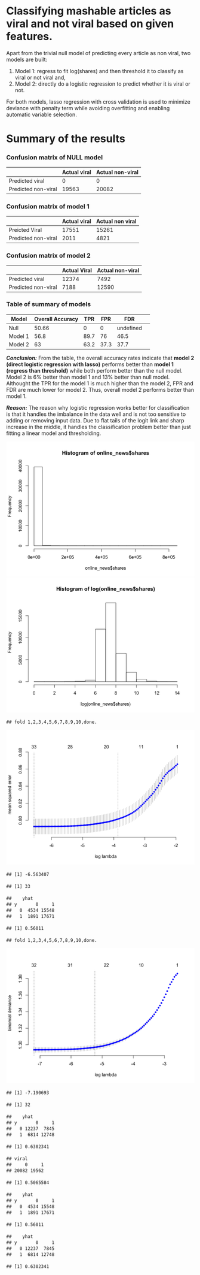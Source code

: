 Classifying mashable articles as viral and not viral based on given features.
=============================================================================

Apart from the trivial null model of predicting every article as non
viral, two models are built:

1.  Model 1: regress to fit log(shares) and then threshold it to
    classify as viral or not viral and,  
2.  Model 2: directly do a logistic regression to predict whether it is
    viral or not.

For both models, lasso regression with cross validation is used to
minimize deviance with penalty term while avoiding overfitting and
enabling automatic variable selection.

Summary of the results
======================

### Confusion matrix of NULL model

<table>
<thead>
<tr class="header">
<th></th>
<th>Actual viral</th>
<th>Actual non-viral</th>
</tr>
</thead>
<tbody>
<tr class="odd">
<td>Predicted viral</td>
<td>0</td>
<td>0</td>
</tr>
<tr class="even">
<td>Predicted non-viral</td>
<td>19563</td>
<td>20082</td>
</tr>
</tbody>
</table>

### Confusion matrix of model 1

<table>
<thead>
<tr class="header">
<th></th>
<th>Actual viral</th>
<th>Actual non viral</th>
</tr>
</thead>
<tbody>
<tr class="odd">
<td>Preicted Viral</td>
<td>17551</td>
<td>15261</td>
</tr>
<tr class="even">
<td>Predicted non-viral</td>
<td>2011</td>
<td>4821</td>
</tr>
</tbody>
</table>

### Confusion matrix of model 2

<table>
<thead>
<tr class="header">
<th></th>
<th>Actual Viral</th>
<th>Actual non-viral</th>
</tr>
</thead>
<tbody>
<tr class="odd">
<td>Predicted viral</td>
<td>12374</td>
<td>7492</td>
</tr>
<tr class="even">
<td>Predicted non-viral</td>
<td>7188</td>
<td>12590</td>
</tr>
</tbody>
</table>

### Table of summary of models

<table>
<thead>
<tr class="header">
<th>Model</th>
<th>Overall Accuracy</th>
<th>TPR</th>
<th>FPR</th>
<th>FDR</th>
<th></th>
</tr>
</thead>
<tbody>
<tr class="odd">
<td>Null</td>
<td>50.66</td>
<td>0</td>
<td>0</td>
<td>undefined</td>
<td></td>
</tr>
<tr class="even">
<td>Model 1</td>
<td>56.8</td>
<td>89.7</td>
<td>76</td>
<td>46.5</td>
<td></td>
</tr>
<tr class="odd">
<td>Model 2</td>
<td>63</td>
<td>63.2</td>
<td>37.3</td>
<td>37.7</td>
<td></td>
</tr>
</tbody>
</table>

***Conclusion:*** From the table, the overall accuracy rates indicate
that **model 2 (direct logistic regression with lasso)** performs better
than **model 1 (regress than threshold)** while both perform better than
the null model. Model 2 is 6% better than model 1 and 13% better than
null model. Althought the TPR for the model 1 is much higher than the
model 2, FPR and FDR are much lower for model 2. Thus, overall model 2
performs better than model 1.

***Reason:*** The reason why logistic regression works better for
classification is that it handles the imbalance in the data well and is
not too sensitive to adding or removing input data. Due to flat tails of
the logit link and sharp increase in the middle, it handles the
classification problem better than just fitting a linear model and
thresholding.

![](Solution_Q3_files/figure-markdown_strict/unnamed-chunk-1-1.png)![](Solution_Q3_files/figure-markdown_strict/unnamed-chunk-1-2.png)

    ## fold 1,2,3,4,5,6,7,8,9,10,done.

![](Solution_Q3_files/figure-markdown_strict/unnamed-chunk-1-3.png)

    ## [1] -6.563407

    ## [1] 33

    ##    yhat
    ## y       0     1
    ##   0  4534 15548
    ##   1  1891 17671

    ## [1] 0.56011

    ## fold 1,2,3,4,5,6,7,8,9,10,done.

![](Solution_Q3_files/figure-markdown_strict/unnamed-chunk-1-4.png)

    ## [1] -7.190693

    ## [1] 32

    ##    yhat
    ## y       0     1
    ##   0 12237  7845
    ##   1  6814 12748

    ## [1] 0.6302341

    ## viral
    ##     0     1 
    ## 20082 19562

    ## [1] 0.5065584

    ##    yhat
    ## y       0     1
    ##   0  4534 15548
    ##   1  1891 17671

    ## [1] 0.56011

    ##    yhat
    ## y       0     1
    ##   0 12237  7845
    ##   1  6814 12748

    ## [1] 0.6302341
